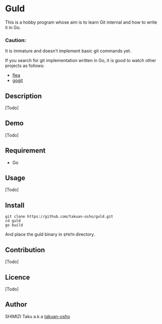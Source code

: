 Guld
====

This is a hobby program whose aim is to learn Git internal and how to write it in Go.

### Caution:
It is immature and doesn't implement basic git commands yet.

If you search for git implementation written in Go, it is good to watch other projects as follows:

- [flea](https://github.com/EasonLiao/flea)
- [gogit](https://github.com/speedata/gogit)

## Description
[Todo]

## Demo
[Todo]

## Requirement
- Go

## Usage
[Todo]

## Install
```
git clone https://github.com/takuan-osho/guld.git
cd guld
go build
```

And place the guld binary in `$PATH` directory.

## Contribution
[Todo]

## Licence
[Todo]

## Author

SHIMIZI Taku a.k.a [takuan-osho](https://github.com/takuan-osho)